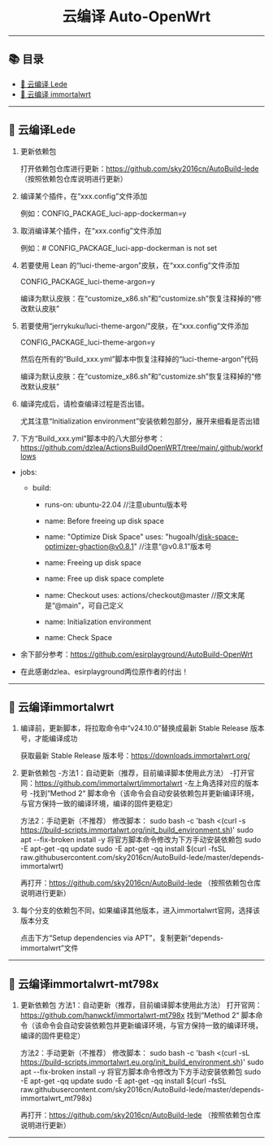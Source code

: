 <h1 align="center">云编译 Auto-OpenWrt</h1>

---

   ## 📚 目录
- [📖 云编译 Lede](#-云编译Lede)
- [📖 云编译 immortalwrt](#-云编译immortalwrt)
  
---

## 📖 云编译Lede

1. 更新依赖包

   打开依赖包仓库进行更新：https://github.com/sky2016cn/AutoBuild-lede  （按照依赖包仓库说明进行更新）
   
2. 编译某个插件，在“xxx.config”文件添加
   
   例如：CONFIG_PACKAGE_luci-app-dockerman=y

3. 取消编译某个插件，在“xxx.config”文件添加
   
   例如：# CONFIG_PACKAGE_luci-app-dockerman is not set

4. 若要使用 Lean 的“luci-theme-argon”皮肤，在“xxx.config”文件添加
   
   CONFIG_PACKAGE_luci-theme-argon=y

   编译为默认皮肤：在“customize_x86.sh”和“customize.sh”恢复注释掉的“修改默认皮肤”

5. 若要使用“jerrykuku/luci-theme-argon/”皮肤，在“xxx.config”文件添加

   CONFIG_PACKAGE_luci-theme-argon=y
   
   然后在所有的“Build_xxx.yml”脚本中恢复注释掉的“luci-theme-argon”代码

   编译为默认皮肤：在“customize_x86.sh”和“customize.sh”恢复注释掉的“修改默认皮肤”

6. 编译完成后，请检查编译过程是否出错。
  
   尤其注意“Initialization environment”安装依赖包部分，展开来细看是否出错

7. 下方“Build_xxx.yml”脚本中的八大部分参考：https://github.com/dzlea/ActionsBuildOpenWRT/tree/main/.github/workflows
   
- jobs:
  - build:
    - runs-on: ubuntu-22.04  //注意ubuntu版本号

    - name: Before freeing up disk space

    - name: "Optimize Disk Space"
      uses: "hugoalh/disk-space-optimizer-ghaction@v0.8.1"   //注意“@v0.8.1”版本号

    - name: Freeing up disk space
     
    - name: Free up disk space complete
     
    - name: Checkout
      uses: actions/checkout@master  //原文末尾是“@main”，可自己定义

    - name: Initialization environment
     
    - name: Check Space

- 余下部分参考：https://github.com/esirplayground/AutoBuild-OpenWrt

- 在此感谢dzlea、esirplayground两位原作者的付出！
   
---

## 📖 云编译immortalwrt

1. 编译前，更新脚本，将拉取命令中“v24.10.0”替换成最新 Stable Release 版本号，才能编译成功
       
   获取最新 Stable Release 版本号：https://downloads.immortalwrt.org/

2. 更新依赖包
-方法1：自动更新（推荐，目前编译脚本使用此方法）
 -打开官网：https://github.com/immortalwrt/immortalwrt
 -左上角选择对应的版本号
 -找到“Method 2“ 脚本命令（该命令会自动安装依赖包并更新编译环境，与官方保持一致的编译环境，编译的固件更稳定）
   
   方法2：手动更新（不推荐）
   修改脚本：
   sudo bash -c 'bash <(curl -s https://build-scripts.immortalwrt.org/init_build_environment.sh)'
   sudo apt --fix-broken install -y
   将官方脚本命令修改为下方手动安装依赖包
   sudo -E apt-get -qq update
   sudo -E apt-get -qq install $(curl -fsSL raw.githubusercontent.com/sky2016cn/AutoBuild-lede/master/depends-immortalwrt)
   
   再打开：https://github.com/sky2016cn/AutoBuild-lede  （按照依赖包仓库说明进行更新）

4. 每个分支的依赖包不同，如果编译其他版本，进入immortalwrt官网，选择该版本分支

   点击下方“Setup dependencies via APT”，复制更新“depends-immortalwrt”文件

---

## 📖 云编译immortalwrt-mt798x

1. 更新依赖包
   方法1：自动更新（推荐，目前编译脚本使用此方法）
   打开官网：https://github.com/hanwckf/immortalwrt-mt798x
   找到“Method 2“ 脚本命令（该命令会自动安装依赖包并更新编译环境，与官方保持一致的编译环境，编译的固件更稳定）
   
   方法2：手动更新（不推荐）
   修改脚本：
   sudo bash -c 'bash <(curl -sL https://build-scripts.immortalwrt.eu.org/init_build_environment.sh)'
   sudo apt --fix-broken install -y
   将官方脚本命令修改为下方手动安装依赖包
   sudo -E apt-get -qq update
   sudo -E apt-get -qq install $(curl -fsSL raw.githubusercontent.com/sky2016cn/AutoBuild-lede/master/depends-immortalwrt_mt798x)
   
   再打开：https://github.com/sky2016cn/AutoBuild-lede  （按照依赖包仓库说明进行更新）

---

